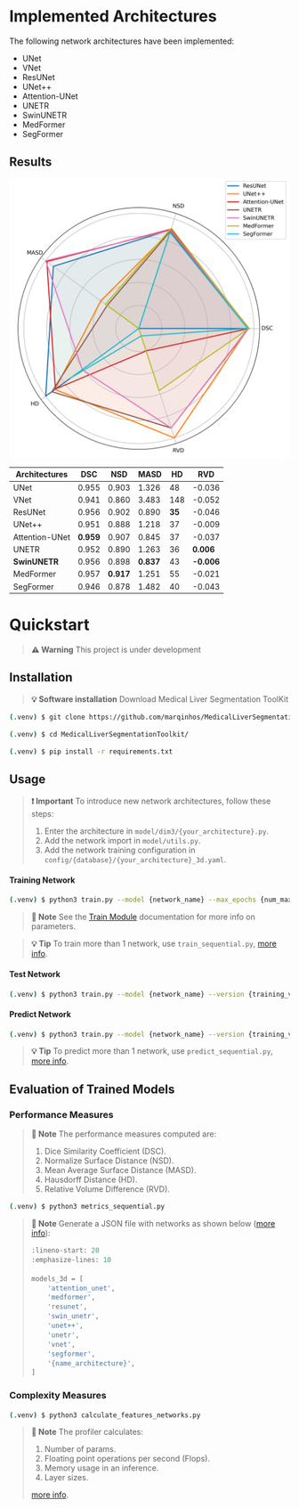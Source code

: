 # Implemented Architectures

The following network architectures have been implemented:
- UNet
- VNet
- ResUNet
- UNet++
- Attention-UNet
- UNETR
- SwinUNETR
- MedFormer
- SegFormer



## Results

![Radar chart results](imgs/radar_chart.png)

| Architectures     | DSC      | NSD      | MASD     | HD       | RVD      |
|------------------|----------|----------|----------|----------|----------|
| UNet             | 0.955    | 0.903    | 1.326    | 48       | -0.036   |
| VNet             | 0.941    | 0.860    | 3.483    | 148      | -0.052   |
| ResUNet          | 0.956    | 0.902    | 0.890    | **35**   | -0.046   |
| UNet++           | 0.951    | 0.888    | 1.218    | 37       | -0.009   |
| Attention-UNet   | **0.959**| 0.907    | 0.845    | 37       | -0.037   |
| UNETR            | 0.952    | 0.890    | 1.263    | 36       | **0.006**|
| **SwinUNETR**    | 0.956    | 0.898    | **0.837**| 43       | **-0.006**|
| MedFormer        | 0.957    | **0.917**| 1.251    | 55       | -0.021   |
| SegFormer        | 0.946    | 0.878    | 1.482    | 40       | -0.043   |


# Quickstart

> **⚠️ Warning**
> This project is under development

## Installation

> **💡 Software installation**
> Download Medical Liver Segmentation ToolKit

```bash
(.venv) $ git clone https://github.com/marqinhos/MedicalLiverSegmentationToolkit.git
```

```bash
(.venv) $ cd MedicalLiverSegmentationToolkit/
```

```bash
(.venv) $ pip install -r requirements.txt
```

## Usage

> **❗ Important**
> To introduce new network architectures, follow these steps:
>
> 1. Enter the architecture in `model/dim3/{your_architecture}.py`.
> 2. Add the network import in `model/utils.py`.
> 3. Add the network training configuration in `config/{database}/{your_architecture}_3d.yaml`.

#### Training Network

```bash
(.venv) $ python3 train.py --model {network_name} --max_epochs {num_max_epochs}
```

> **📝 Note**
> See the [Train Module](../modules/train) documentation for more info on parameters.

> **💡 Tip**
> To train more than 1 network, use `train_sequential.py`, [more info](../modules/train_sequential).

#### Test Network

```bash
(.venv) $ python3 train.py --model {network_name} --version {training_version}
```

#### Predict Network

```bash
(.venv) $ python3 train.py --model {network_name} --version {training_version}
```

> **💡 Tip**
> To predict more than 1 network, use `predict_sequential.py`, [more info](../modules/predict_sequential).

## Evaluation of Trained Models

### Performance Measures

> **📝 Note**
> The performance measures computed are:
>
> 1. Dice Similarity Coefficient (DSC).
> 2. Normalize Surface Distance (NSD).
> 3. Mean Average Surface Distance (MASD).
> 4. Hausdorff Distance (HD).
> 5. Relative Volume Difference (RVD).

```bash
(.venv) $ python3 metrics_sequential.py 
```

> **📝 Note**
> Generate a JSON file with networks as shown below ([more info](../modules/metrics_sequential)):
> ```python
> :lineno-start: 20
> :emphasize-lines: 10
> 
> models_3d = [
>     'attention_unet',
>     'medformer', 
>     'resunet', 
>     'swin_unetr', 
>     'unet++', 
>     'unetr', 
>     'vnet', 
>     'segformer',
>     '{name_architecture}',
> ]
> ```

### Complexity Measures

```bash
(.venv) $ python3 calculate_features_networks.py 
```

> **📝 Note**
> The profiler calculates:
>
> 1. Number of params.
> 2. Floating point operations per second (Flops).
> 3. Memory usage in an inference.
> 4. Layer sizes.
>
> [more info](../modules/calculate_features_networks).